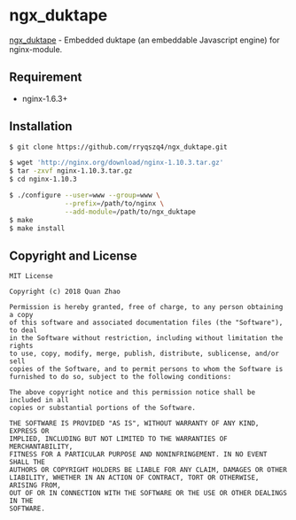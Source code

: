 ngx_duktape
===========

[ngx_duktape](https://github.com/rryqszq4/ngx_duktape) - Embedded duktape (an embeddable Javascript engine) for nginx-module.

Requirement
-----------
- nginx-1.6.3+

Installation
------------
```sh
$ git clone https://github.com/rryqszq4/ngx_duktape.git

$ wget 'http://nginx.org/download/nginx-1.10.3.tar.gz'
$ tar -zxvf nginx-1.10.3.tar.gz
$ cd nginx-1.10.3

$ ./configure --user=www --group=www \
              --prefix=/path/to/nginx \
              --add-module=/path/to/ngx_duktape
$ make
$ make install
```

Copyright and License
---------------------
```
MIT License

Copyright (c) 2018 Quan Zhao

Permission is hereby granted, free of charge, to any person obtaining a copy
of this software and associated documentation files (the "Software"), to deal
in the Software without restriction, including without limitation the rights
to use, copy, modify, merge, publish, distribute, sublicense, and/or sell
copies of the Software, and to permit persons to whom the Software is
furnished to do so, subject to the following conditions:

The above copyright notice and this permission notice shall be included in all
copies or substantial portions of the Software.

THE SOFTWARE IS PROVIDED "AS IS", WITHOUT WARRANTY OF ANY KIND, EXPRESS OR
IMPLIED, INCLUDING BUT NOT LIMITED TO THE WARRANTIES OF MERCHANTABILITY,
FITNESS FOR A PARTICULAR PURPOSE AND NONINFRINGEMENT. IN NO EVENT SHALL THE
AUTHORS OR COPYRIGHT HOLDERS BE LIABLE FOR ANY CLAIM, DAMAGES OR OTHER
LIABILITY, WHETHER IN AN ACTION OF CONTRACT, TORT OR OTHERWISE, ARISING FROM,
OUT OF OR IN CONNECTION WITH THE SOFTWARE OR THE USE OR OTHER DEALINGS IN THE
SOFTWARE.

```